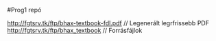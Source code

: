 #Prog1 repó

http://fgtsrv.tk/ftp/bhax-textbook-fdl.pdf // Legenerált legrfrissebb PDF
http://fgtsrv.tk/ftp/bhax_textbook // Forrásfájlok
